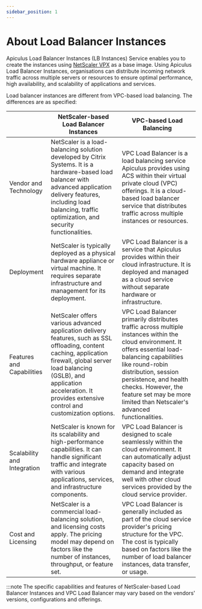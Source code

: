 ```yaml
---
sidebar_position: 1
---
```

# About Load Balancer Instances

Apiculus Load Balancer Instances (LB Instances) Service enables you to create the instances using [NetScaler VPX](https://www.netscaler.com/platform/vpx-virtual-machine) as a base image. Using Apiculus Load Balancer Instances, organisations can distribute incoming network traffic across multiple servers or resources to ensure optimal performance, high availability, and scalability of applications and services.

Load balancer instances are different from VPC-based load balancing. The differences are as specified:

|                             | NetScaler-based Load Balancer Instances                                                                                                                                                                                                                     | VPC-based Load Balancing                                                                                                                                                                                                                                                                                               |
| --------------------------- | ----------------------------------------------------------------------------------------------------------------------------------------------------------------------------------------------------------------------------------------------------------- | ---------------------------------------------------------------------------------------------------------------------------------------------------------------------------------------------------------------------------------------------------------------------------------------------------------------------- |
| Vendor and Technology       | NetScaler is a load-balancing solution developed by Citrix Systems. It is a hardware-based load balancer with advanced application delivery features, including load balancing, traffic optimization, and security functionalities.                         | VPC Load Balancer is a load balancing service Apiculus provides using ACS within their virtual private cloud (VPC) offerings. It is a cloud-based load balancer service that distributes traffic across multiple instances or resources.                                                                               |
| Deployment                  | NetScaler is typically deployed as a physical hardware appliance or virtual machine. It requires separate infrastructure and management for its deployment.                                                                                                 | VPC Load Balancer is a service that Apiculus provides within their cloud infrastructure. It is deployed and managed as a cloud service without separate hardware or infrastructure.                                                                                                                                    |
| Features and Capabilities   | NetScaler offers various advanced application delivery features, such as SSL offloading, content caching, application firewall, global server load balancing (GSLB), and application acceleration. It provides extensive control and customization options. | VPC Load Balancer primarily distributes traffic across multiple instances within the cloud environment. It offers essential load-balancing capabilities like round-robin distribution, session persistence, and health checks. However, the feature set may be more limited than Netscaler's advanced functionalities. |
| Scalability and Integration | NetScaler is known for its scalability and high-performance capabilities. It can handle significant traffic and integrate with various applications, services, and infrastructure components.                                                               | VPC Load Balancer is designed to scale seamlessly within the cloud environment. It can automatically adjust capacity based on demand and integrate well with other cloud services provided by the cloud service provider.                                                                                              |
| Cost and Licensing          | NetScaler is a commercial load-balancing solution, and licensing costs apply. The pricing model may depend on factors like the number of instances, throughput, or feature set.                                                                             | VPC Load Balancer is generally included as part of the cloud service provider's pricing structure for the VPC. The cost is typically based on factors like the number of load balancer instances, data transfer, or usage.                                                                                             |

:::note
The specific capabilities and features of NetScaler-based Load Balancer Instances and VPC Load Balancer may vary based on the vendors' versions, configurations and offerings.